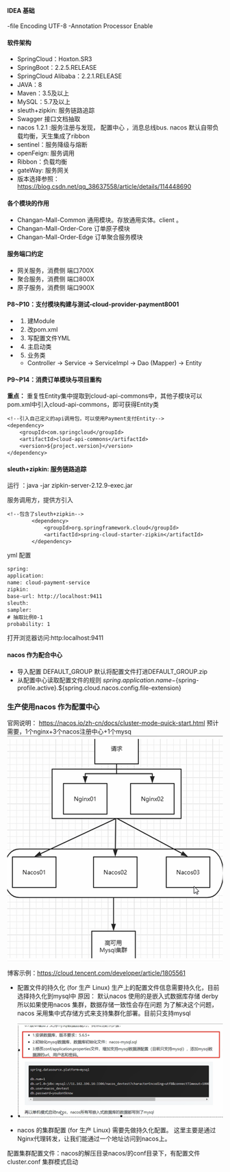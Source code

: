 #### IDEA 基础
-file Encoding UTF-8
-Annotation Processor  Enable

#### 软件架构
- SpringCloud：Hoxton.SR3
- SpringBoot：2.2.5.RELEASE
- SpringCloud Alibaba：2.2.1.RELEASE
- JAVA：8
- Maven：3.5及以上
- MySQL：5.7及以上
- sleuth+zipkin: 服务链路追踪
- Swagger 接口文档抽取
- nacos 1.2.1 :服务注册与发现， 配置中心 ，消息总线bus. nacos 默认自带负载均衡，天生集成了ribbon
- sentinel：服务降级与熔断
- openFeign: 服务调用
- Ribbon：负载均衡
- gateWay: 服务网关
- 版本选择参照：https://blog.csdn.net/qq_38637558/article/details/114448690

#### 各个模块的作用
- Changan-Mall-Common 通用模块。存放通用实体。client 。
- Changan-Mall-Order-Core 订单原子模块
- Changan-Mall-Order-Edge 订单聚合服务模块

#### 服务端口约定
- 网关服务，消费侧 端口700X
- 聚合服务，消费侧 端口800X
- 原子服务，消费侧 端口900X


#### P8~P10：支付模块构建与测试-cloud-provider-payment8001
- 1. 建Module
- 2. 改pom.xml
- 3. 写配置文件YML
- 4. 主启动类
- 5. 业务类
    - Controller -> Service -> ServiceImpl -> Dao (Mapper) -> Entity
#### P9~P14：消费订单模块与项目重构
 **重点：** 重复性Entity集中提取到cloud-api-commons中，其他子模块可以pom.xml中引入cloud-api-commons，即可获得Entity类
```
<!--引入自己定义的api调用包，可以使用Payment支付Entity-->
<dependency>
    <groupId>com.springcloud</groupId>
    <artifactId>cloud-api-commons</artifactId>
    <version>${project.version}</version>
</dependency>
```

#### sleuth+zipkin: 服务链路追踪
运行 ：java -jar zipkin-server-2.12.9-exec.jar

服务调用方，提供方引入
```
<!--包含了sleuth+zipkin-->
        <dependency>
            <groupId>org.springframework.cloud</groupId>
            <artifactId>spring-cloud-starter-zipkin</artifactId>
        </dependency>
```

yml 配置
```
spring:
application:
name: cloud-payment-service
zipkin:
base-url: http://localhost:9411
sleuth:
sampler:
# 抽取比例0-1
probability: 1
```

打开浏览器访问:http:localhost:9411

#### nacos 作为配合中心
- 导入配置
  DEFAULT_GROUP 默认将配置文件打进DEFAULT_GROUP.zip
- 从配置中心读取配置文件的规则
${spring.application.name}-${spring-profile.active}.${spring.cloud.nacos.config.file-extension}

### 生产使用nacos 作为配置中心
官网说明：
https://nacos.io/zh-cn/docs/cluster-mode-quick-start.html
预计需要，1个nginx+3个nacos注册中心+1个mysq
![img.png](img.png)

博客示例：https://cloud.tencent.com/developer/article/1805561

- 配置文件的持久化 (for 生产 Linux)
生产上的配置文件信息需要持久化，目前选择持久化到mysql中
原因：
默认nacos 使用的是嵌入式数据库存储 derby
所以如果使用nacos 集群，数据存储一致性会存在问题
为了解决这个问题，nacos 采用集中式存储方式来支持集群化部署。目前只支持mysql
- ![img_1.png](img_1.png) 


- nacos 的集群配置 (for 生产 Linux)
需要先做持久化配置。 这里主要是通过Nginx代理转发，让我们能通过一个地址访问到nacos上。

配置集群配置文件：nacos的解压目录nacos/的conf目录下，有配置文件cluster.conf
集群模式启动



